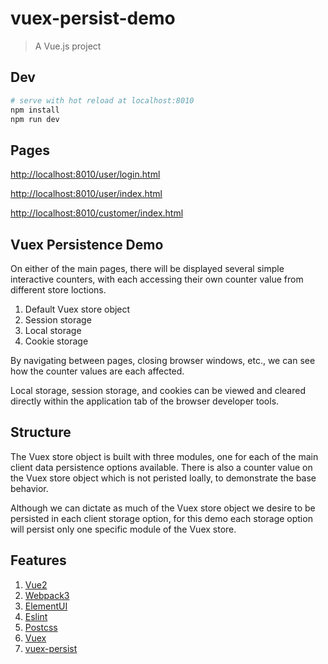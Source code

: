 # vuex-persist-demo

> A Vue.js project

## Dev

``` bash
# serve with hot reload at localhost:8010
npm install
npm run dev

```

## Pages

[http://localhost:8010/user/login.html](http://localhost:8010/user/login.html)

[http://localhost:8010/user/index.html](http://localhost:8010/user/index.html)

[http://localhost:8010/customer/index.html](http://localhost:8010/customer/index.html)


## Vuex Persistence Demo

On either of the main pages, there will be displayed several simple interactive counters, with each accessing their own counter value from different store loctions.

1. Default Vuex store object
2. Session storage
3. Local storage
4. Cookie storage

By navigating between pages, closing browser windows, etc., we can see how the counter values are each affected.

Local storage, session storage, and cookies can be viewed and cleared directly within the application tab of the browser developer tools.


## Structure

The Vuex store object is built with three modules, one for each of the main client data persistence options available. There is also a counter value on the Vuex store object which is not peristed loally, to demonstrate the base behavior.

Although we can dictate as much of the Vuex store object we desire to be persisted in each client storage option, for this demo each storage option will persist only one specific module of the Vuex store.

## Features

1. [Vue2](https://github.com/vuejs/vue)
2. [Webpack3](https://github.com/webpack/webpack)
3. [ElementUI](https://github.com/ElemeFE/element)
4. [Eslint](https://github.com/eslint/eslint)
5. [Postcss](https://github.com/postcss/postcss)
6. [Vuex](https://github.com/vuejs/vuex)
7. [vuex-persist](https://github.com/championswimmer/vuex-persist)

